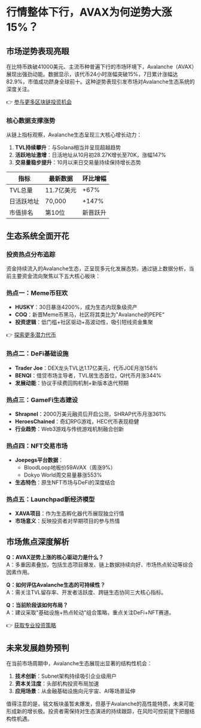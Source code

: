 # 行情整体下行，AVAX为何逆势大涨15%？

## 市场逆势表现亮眼
在比特币跌破41000美元、主流币种普遍下行的市场环境下，Avalanche（AVAX）展现出强劲动能。数据显示，该代币24小时涨幅突破15%，7日累计涨幅达82.9%，市值成功跻身全球前十。这种逆势表现引发市场对Avalanche生态系统的深度关注。

👉 [参与更多区块链投资机会](https://bit.ly/okx_welcome)

### 核心数据支撑涨势
从链上指标观察，Avalanche生态呈现三大核心增长动力：
1. **TVL持续攀升**：与Solana相当并呈现超越趋势
2. **活跃地址激增**：日活地址从10月初28.27K增长至70K，涨幅147%
3. **交易量稳步提升**：10月以来日交易量持续保持增长态势

| 指标          | 最新数据      | 环比增幅   |
|---------------|-------------|----------|
| TVL总量       | 11.7亿美元   | +67%     |
| 日活跃地址    | 70,000      | +147%    |
| 市值排名      | 第10位      | 新晋跃升 |

## 生态系统全面开花
### 投资热点分布追踪
资金持续流入的Avalanche生态，正呈现多元化发展态势。通过链上数据分析，当前主要资金流向聚焦以下五大核心板块：

### 热点一：Meme币狂欢
- **HUSKY**：30日暴涨4200%，成为生态内现象级资产
- **COQ**：新晋Meme币黑马，社区将其类比为"Avalanche的PEPE"
- **投资逻辑**：低门槛+社区驱动+高波动性，吸引短线资金集聚

👉 [探索更多潜力代币](https://bit.ly/okx_welcome)

### 热点二：DeFi基础设施
- **Trader Joe**：DEX龙头TVL达1.17亿美元，代币JOE月涨158%
- **BENQI**：借贷市场主导者，TVL居生态首位，QI代币月涨344%
- **发展动能**：协议手续费回购机制+新版本迭代预期

### 热点三：GameFi生态建设
- **Shrapnel**：2000万美元融资后开启公测，SHRAP代币月涨361%
- **HeroesChained**：奇幻RPG游戏，HEC代币表现稳健
- **行业趋势**：Web3游戏与传统游戏机制融合创新

### 热点四：NFT交易市场
- **Joepegs平台数据**：
  - BloodLoop地板价59AVAX（周涨9%）
  - Dokyo World周交易量暴涨553%
- **生态特色**：原生NFT市场与DeFi的深度结合

### 热点五：Launchpad新经济模型
- **XAVA项目**：作为生态孵化器代币展现独立行情
- **市场意义**：反映投资者对早期项目的参与热情

## 市场焦点深度解析
**Q：AVAX逆势上涨的核心驱动力是什么？**  
A：多重因素叠加，包括生态项目爆发、链上数据持续向好、市场热点轮动等综合因素作用。

**Q：如何评估Avalanche生态的可持续性？**  
A：需关注TVL留存率、开发者活跃度、跨链生态协同三大核心指标。

**Q：当前阶段该如何布局？**  
A：建议采取"基础设施+热点轮动"组合策略，重点关注DeFi+NFT赛道。

👉 [获取专业投资策略](https://bit.ly/okx_welcome)

## 未来发展趋势预判
在当前市场周期中，Avalanche生态展现出显著的结构性机会：
1. **技术创新**：Subnet架构持续吸引企业级用户
2. **资本关注度**：头部机构投资布局加速
3. **应用场景**：从金融基础设施向元宇宙、AI等场景延伸

值得注意的是，铭文板块虽暂未爆发，但基于Avalanche的高性能特质，未来可能形成新的增长极。投资者需保持对生态演进的持续跟踪，在风险可控前提下把握结构性机遇。
